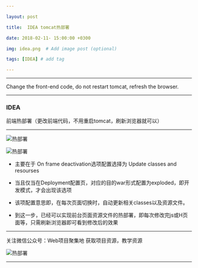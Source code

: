 ```yaml
---

layout: post

title:  IDEA tomcat热部署

date: 2018-02-11- 15:00:00 +0300

img: idea.png  # Add image post (optional)

tags: [IDEA] # add tag

---
```




_ _ _



Change the front-end code, do not restart tomcat, refresh the browser.



_ _ _



###	IDEA



前端热部署（更改前端代码，不用重启tomcat，刷新浏览器就可以）



- - -



![热部署]({{site.baseurl}}/assets/img/rebushu.png)

![热部署]({{site.baseurl}}/assets/img/rebushu2.png)



- 主要在于 On frame deactivation选项配置选择为 Update classes and resourses

- 当且仅当在Deployment配置页，对应的目的war形式配置为exploded，即开发模式，才会出现该选项

- 该项配置意思即，在每次页面切换时，自动更新相关classes以及资源文件。

- 到这一步，已经可以实现前台页面资源文件的热部署，即每次修改完js或H页面等，只需刷新浏览器即可看到修改后的效果



_ _ _

关注微信公众号：Web项目聚集地 获取项目资源，教学资源

![热部署]({{site.baseurl}}/assets/img/g.png)
_ _ _



